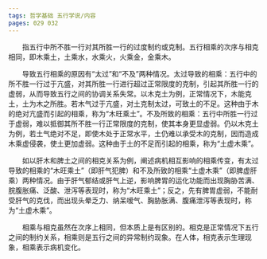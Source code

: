 ```yaml
---
tags: 哲学基础 五行学说/内容
pages: 029 032
---
```

&emsp;&emsp;指五行中所不胜一行对其所胜一行的过度制约或克制。五行相乘的次序与相克相同，即木乘土，土乘水，水乘火，火乘金，金乘木。

&emsp;&emsp;导致五行相乘的原因有“太过”和“不及”两种情况。太过导致的相乘：五行中的所不胜一行过于亢盛，对其所胜一行进行超过正常限度的克制，引起其所胜一行的虚弱，从而导致五行之间的协调关系失常。以木克土为例，正常情况下，木能克土，土为木之所胜。若木气过于亢盛，对土克制太过，可致土的不足。这种由于木的绝对亢盛而引起的相乘，称为“木旺乘土”。不及所致的相乘：五行中所胜一行过于虚弱，难以抵御其所不胜一行正常限度的克制，使其本身更显虚弱。仍以木克土为例，若土气绝对不足，即使木处于正常水平，土仍难以承受木的克制，因而造成木乘虚侵袭，使土更加虚弱。这种由于土的不足而引起的相乘，称为“土虚木乘”。

&emsp;&emsp;如以肝木和脾土之间的相克关系为例，阐述病机相互影响的相乘传变，有太过导致的相乘的“木旺乘土”（即肝气犯脾）和不及所致的相乘“土虚木乘”（即脾虚肝乘）两种情况。由于肝气郁结或肝气上逆，影响脾胃的运化功能而出现胸胁苦满、脘腹胀痛、泛酸、泄泻等表现时，称为“木旺乘土”；反之，先有脾胃虚弱，不能耐受肝气的克伐，而出现头晕乏力、纳呆嗳气、胸胁胀满、腹痛泄泻等表现时，称为“土虚木乘”。

&emsp;&emsp;相乘与相克虽然在次序上相同，但本质上是有区别的。相克是正常情况下五行之间的制约关系，相乘则是五行之间的异常制约现象。在人体，相克表示生理现象，相乘表示病机变化。
